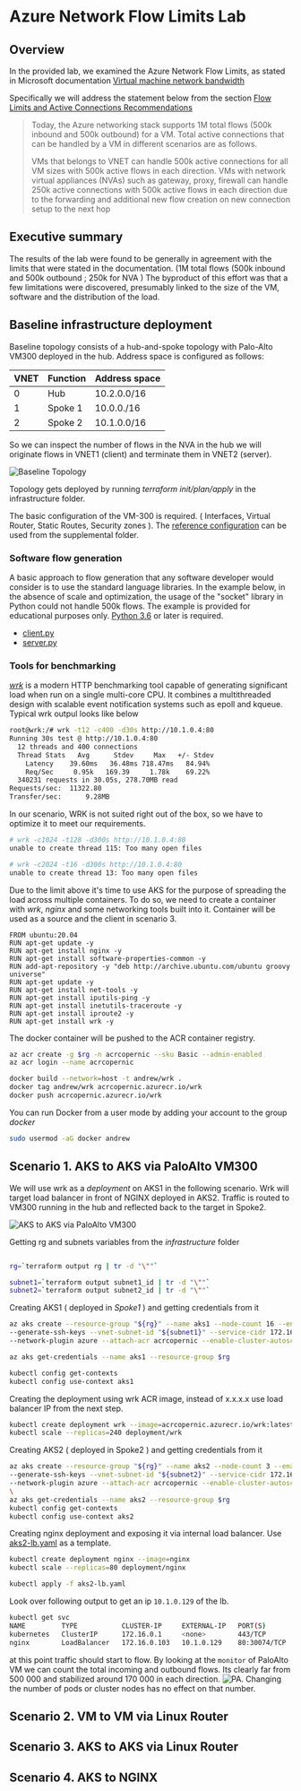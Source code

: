 # Azure Network Flow Limits Lab

## Overview

In the provided lab, we examined the Azure Network Flow Limits, as stated in Microsoft documentation [Virtual machine network bandwidth](https://docs.microsoft.com/en-us/azure/virtual-network/virtual-machine-network-throughput#network-flow-limits) 

Specifically we will address the statement below from the section [Flow Limits and Active Connections Recommendations](https://docs.microsoft.com/en-us/azure/virtual-network/virtual-machine-network-throughput#flow-limits-and-active-connections-recommendations)

>Today, the Azure networking stack supports 1M total flows (500k inbound and 500k outbound) for a VM. Total active connections that can be handled by a VM in different scenarios are as follows.
>
> VMs that belongs to VNET can handle 500k active connections for all VM sizes with 500k active flows in each direction.
> VMs with network virtual appliances (NVAs) such as gateway, proxy, firewall can handle 250k active connections with 500k active flows in each direction due
> to the forwarding and additional new flow creation on new connection setup to the next hop

## Executive summary

The results of the lab were found to be generally in agreement with the limits that were stated in the documentation. (1M total flows (500k inbound and 500k outbound ; 250k for NVA ) The byproduct of this effort was that a few limitations were discovered, presumably linked to the size of the VM, software and the distribution of the load.

## Baseline infrastructure deployment
Baseline topology consists of a hub-and-spoke topology with Palo-Alto VM300 deployed in the hub. Address space is configured as follows:

VNET | Function | Address space
--- | --- | ---
0| Hub | 10.2.0.0/16
1 | Spoke 1| 10.0.0./16
2 | Spoke 2 | 10.1.0.0/16

So we can inspect the number of flows in the NVA in the hub we will originate flows in VNET1 (client) and terminate them in VNET2 (server). 

![Baseline Topology](supplementals/Topology0.png)

Topology gets deployed by running *terraform init/plan/apply* in the infrastructure folder. 

The basic configuration of the VM-300 is required. ( Interfaces, Virtual Router, Static Routes, Security zones ). The [reference configuration](supplementals/paloalto/candidate-config.xml) can be used from the supplemental folder. 

### Software flow generation
A basic approach to flow generation that any software developer would consider is to use the standard language libraries. In the example below, in the absence of scale and optimization, the usage of the "socket" library in Python could not handle 500k flows. The example is provided for educational purposes only. [Python 3.6](https://tecadmin.net/how-to-install-python-3-9-on-ubuntu-20-04) or later is required.

* [client.py](supplementals/python/client.py)
* [server.py](supplementals/python/server.py)

### Tools for benchmarking
[*wrk*](https://github.com/wg/wrk) is a modern HTTP benchmarking tool capable of generating significant load when run on a single multi-core CPU. It combines a multithreaded design with scalable event notification systems such as epoll and kqueue.
Typical wrk outpul looks like below
```bash
root@wrk:/# wrk -t12 -c400 -d30s http://10.1.0.4:80
Running 30s test @ http://10.1.0.4:80
  12 threads and 400 connections
  Thread Stats   Avg      Stdev     Max   +/- Stdev
    Latency    39.60ms   36.48ms 718.47ms   84.94%
    Req/Sec     0.95k   169.39     1.78k    69.22%
  340231 requests in 30.05s, 278.70MB read
Requests/sec:  11322.80
Transfer/sec:      9.28MB
```
In our scenario, WRK is not suited right out of the box, so we have to optimize it to meet our requirements. 

```bash
# wrk -c1024 -t128 -d300s http://10.1.0.4:80
unable to create thread 115: Too many open files

# wrk -c2024 -t16 -d300s http://10.1.0.4:80
unable to create thread 13: Too many open files
```
Due to the limit above it's time to use AKS for the purpose of spreading the load across multiple containers. To do so, we need to create a container with *wrk*, *nginx* and some networking tools built into it.
Container will be used as a source and the client in scenario 3.

```Docker
FROM ubuntu:20.04
RUN apt-get update -y
RUN apt-get install nginx -y
RUN apt-get install software-properties-common -y
RUN add-apt-repository -y "deb http://archive.ubuntu.com/ubuntu groovy universe"
RUN apt-get update -y
RUN apt-get install net-tools -y
RUN apt-get install iputils-ping -y
RUN apt-get install inetutils-traceroute -y
RUN apt-get install iproute2 -y
RUN apt-get install wrk -y
```
The docker container will be pushed to the ACR container registry.
```bash
az acr create -g $rg -n acrcopernic --sku Basic --admin-enabled
az acr login --name acrcopernic

docker build --network=host -t andrew/wrk .
docker tag andrew/wrk acrcopernic.azurecr.io/wrk
docker push acrcopernic.azurecr.io/wrk
```
You can run Docker from a user mode by adding your account to the group *docker*

```bash
sudo usermod -aG docker andrew
```

## Scenario 1. AKS to AKS via PaloAlto VM300

We will use wrk as a *deployment* on AKS1 in the following scenario. Wrk will target load balancer in front of NGINX deployed in AKS2. Traffic is routed to VM300 running in the hub and reflected back to the target in Spoke2.

![AKS to AKS via PaloAlto VM300](supplementals/Topology1.png)

Getting rg and subnets variables from the *infrastructure* folder
```bash

rg=`terraform output rg | tr -d "\""`

subnet1=`terraform output subnet1_id | tr -d "\""`
subnet2=`terraform output subnet2_id | tr -d "\""`
```
Creating AKS1 ( deployed in *Spoke1* ) and getting credentials from it
```bash  
az aks create --resource-group "${rg}" --name aks1 --node-count 16 --enable-addons monitoring \
--generate-ssh-keys --vnet-subnet-id "${subnet1}" --service-cidr 172.16.0.0/24 --dns-service-ip 172.16.0.10 \
--network-plugin azure --attach-acr acrcopernic --enable-cluster-autoscaler --min-count 1 --max-count 100

az aks get-credentials --name aks1 --resource-group $rg

kubectl config get-contexts
kubectl config use-context aks1
```
Creating the deployment using wrk ACR image, instead of x.x.x.x use load balancer IP from the next step.
```bash
kubectl create deployment wrk --image=acrcopernic.azurecr.io/wrk:latest --replicas=20 -- bash -c "while true; do  wrk -t12 -c1200 -d3000s http://x.x.x.x:80 ; done "
kubectl scale --replicas=240 deployment/wrk
```
Creating AKS2 ( deployed in Spoke2 ) and getting credentials from it
```bash
az aks create --resource-group "${rg}" --name aks2 --node-count 3 --enable-addons monitoring \
--generate-ssh-keys --vnet-subnet-id "${subnet2}" --service-cidr 172.16.0.0/24 --dns-service-ip 172.16.0.10 \
--network-plugin azure --attach-acr acrcopernic --enable-cluster-autoscaler --min-count 1 --max-count 100
\
az aks get-credentials --name aks2 --resource-group $rg
kubectl config get-contexts
kubectl config use-context aks2
```
Creating nginx deployment and exposing it via internal load balancer. Use [aks2-lb.yaml](supplementals/aks/aks2-lb.yaml) as a template.
```bash
kubectl create deployment nginx --image=nginx
kubectl scale --replicas=80 deployment/nginx

kubectl apply -f aks2-lb.yaml 
```
Look over following output to get an ip `10.1.0.129` of the lb.
```bash
kubectl get svc
NAME         TYPE           CLUSTER-IP     EXTERNAL-IP   PORT(S)        AGE
kubernetes   ClusterIP      172.16.0.1     <none>        443/TCP        47h    
nginx        LoadBalancer   172.16.0.103   10.1.0.129    80:30074/TCP   47h  
```
at this point traffic should start to flow. By looking at the `monitor` of PaloAlto VM we can count the total incoming and outbound flows. Its clearly far from 500 000 and stabilized around 170 000 in each direction.
![PA](supplementals/palo-alto.png). Changing the number of pods or cluster nodes has no effect on that number. 

## Scenario 2. VM to VM via Linux Router





## Scenario 3. AKS to AKS via Linux Router

## Scenario 4. AKS to NGINX
